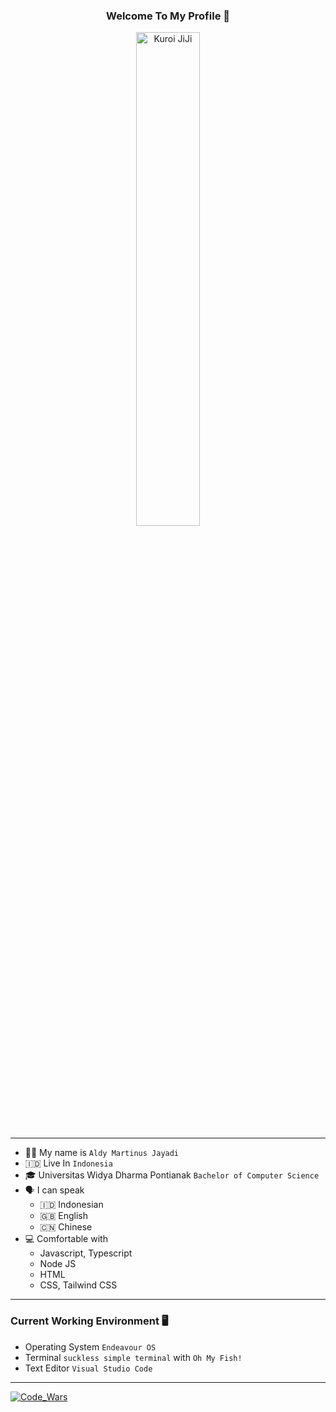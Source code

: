 
<h3 align="center" >Welcome To My Profile 👋</h3>
<p align="center" width="100%">
  <img width="45%" src="https://64.media.tumblr.com/65751116d956ff4888ced4339a44644e/34820597a9b7520e-c8/s540x810/a5f7bec1d4897193c359335ae925405e894ff084.gifv" alt="Kuroi JiJi">
</p>

----
- 🙋🏻 My name is `Aldy Martinus Jayadi`
- 🇮🇩 Live In `Indonesia`
- 🎓 Universitas Widya Dharma Pontianak `Bachelor of Computer Science` 
- 🗣️ I can speak
    - 🇮🇩 Indonesian
    - 🇬🇧 English
    - 🇨🇳 Chinese
- 💻 Comfortable with
    - Javascript, Typescript
    - Node JS
    - HTML
    - CSS, Tailwind CSS
  
---

### Current Working Environment 🖥️
- Operating System `Endeavour OS`
- Terminal `suckless simple terminal` with `Oh My Fish!`
- Text Editor `Visual Studio Code`

---
[![Code_Wars](https://www.codewars.com/users/aldymartinus/badges/small)]()
